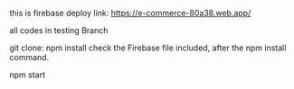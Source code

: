 this is firebase deploy link:
https://e-commerce-80a38.web.app/

all codes  in testing Branch

git clone:
npm install
check the Firebase file included, after the npm install command.


npm start
